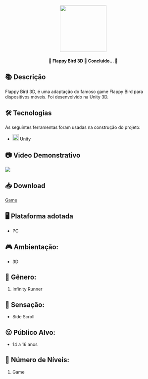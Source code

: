 <h1 align="center">
   <img src="https://lh3.googleusercontent.com/DV7iztdDuDF4gKUO8YWoGVBQcKHuED6ftRsgorFbQC3jiXD2aKiG4E7YAYvxv1gkdX4zyu3M51ssoA_6WjvzgDsJMMAoE1MJe9q9U3Cvd6I5CX9Ga4xfL_pdSc1hlu7TB9jndHmOv-V0Gz5jCsCtESVIFzja_R5hbEmRAKdkQulikcEkJC3EFgDDuKIprRSVwh8cGqB0xVTRwQKUJ9x5WA6LISFslHu5RO1K9MpKf8C6EVegzOqm_B3A_psj7EYlC7ukMJ53CY1mv6kMkIDtbSN7MXOQnv-duTaUus_hfrpJD8OqqWOjamctkQiDBNr-7HQUILcmur540GMkszG53mZQtmxG4YQow1Exm2xT_OlwSuNoUgfvScjqMJv7lG968abI5LxaxUvwf0pKMrdOk22N_WeTaaIhKQbq44LkgHkzJxlCzDlu_UAlRkO6l3J0BFsz85rMpyhcejUXyV54Fp8o5_GFjt0ZDpcyCzPpvP3-J_dmyZgPbod74IDVZLdvCHNq8MblrqQq9QcvLT2FXGb3nTsy5k_1DK0K2opxS3Q77AZZ9sovC8U1x3fMG22yzqKF6N0v3vcdK-WfZk-l38LFtL7xMFy_JB1woc8H9x52uUr7xT3bS-7ddNhNbypORDw5tUt9yb1k0pw6x3lxZm84W0JF-jdzEjuAJ35UtE8nmNAcj0eLjBjk_3wVfXnntnmQq21u9LPslgcks_slb_m8mA=w170-h225-no?authuser=0" width="150">
</h1>

<h4 align="center"> 
	🚧 Flappy Bird 3D 🚀 Concluido...  🚧
</h4>

## 📚 Descrição
Flappy Bird 3D, é uma adaptação do famoso game Flappy Bird para dispositivos móveis. Foi desenvolvido na Unity 3D.

## 🛠 Tecnologias

As seguintes ferramentas foram usadas na construção do projeto:

- <img src="https://cdn.jsdelivr.net/gh/devicons/devicon/icons/unity/unity-original.svg" heigth="20" width="20"/> [Unity](https://unity.com/pt)

## 📷 Video Demonstrativo

<div>
<a href="https://youtu.be/N68p-TxVOEM" target="_blank"><img src="https://img.shields.io/badge/YouTube-FF0000?style=for-the-badge&logo=youtube&logoColor=white" target="_blank"></a>
</div>

## 📥 Download
[Game](https://drive.google.com/file/d/1hkUTyl9dbwBS9_g-2YyWyY-I2tN7BVco/view?usp=sharing)

## 🖥️ Plataforma adotada
  - PC

## 🎮 Ambientação: 
  - 3D

## 🎲 Gênero:
  1. Infinity Runner
  
## 🚸 Sensação:
  - Side Scroll
  
## 😛 Público Alvo:
  - 14 a 16 anos
  
## 🔢 Número de Níveis:
  1. Game
